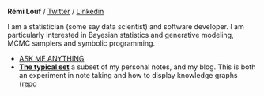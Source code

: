**Rémi Louf** / [Twitter](https://twitter.com/remilouf) / [Linkedin](https://linkedin.com/in/remilouf)

I am a statistician (some say data scientist) and software developer. I am particularly interested in Bayesian statistics and generative modeling, MCMC samplers and symbolic programming.

- [ASK ME ANYTHING](https://github.com/)
- **[The typical set](https://thetypicalset.com/)** a subset of my personal notes, and my blog. This is both an experiment in note taking and how to display knowledge graphs ([repo](https://github.com/rlouf/)
